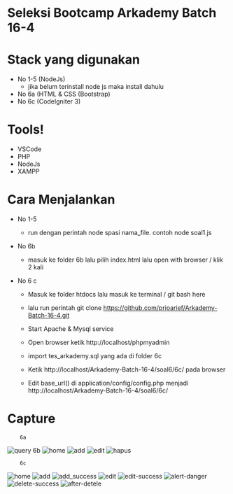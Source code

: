 # Seleksi Bootcamp Arkademy Batch 16-4




# Stack yang digunakan

  - No 1-5 (NodeJs)
    - jika belum terinstall node js maka install dahulu
  - No 6a (HTML & CSS (Bootstrap)
  - No 6c (CodeIgniter 3)

# Tools!

  - VSCode
  - PHP
  - NodeJs
  - XAMPP
  
# Cara Menjalankan

  - No 1-5
    - run dengan perintah node spasi nama_file. contoh node soal1.js
  - No 6b
    - masuk ke folder 6b lalu pilih index.html lalu open with browser / klik 2 kali

  - No 6 c
    - Masuk ke folder htdocs lalu masuk ke terminal / git bash here
    - lalu run perintah git clone https://github.com/prioarief/Arkademy-Batch-16-4.git
    
    - Start Apache & Mysql service
    - Open browser ketik http://localhost/phpmyadmin
    - import tes_arkademy.sql yang ada di folder 6c
    - Ketik http://localhost/Arkademy-Batch-16-4/soal6/6c/ pada browser
    - Edit base_url() di application/config/config.php menjadi http://localhost/Arkademy-Batch-16-4/soal6/6c/
 

# Capture
        6a
   
![query](https://user-images.githubusercontent.com/49262552/81472646-aea85700-9223-11ea-8ab0-c1d606cb2e0d.png)
        6b
![home](https://user-images.githubusercontent.com/49262552/81472697-01820e80-9224-11ea-98ae-3842050a2e1d.png)
![add](https://user-images.githubusercontent.com/49262552/81472700-034bd200-9224-11ea-830c-d0ba9f172d63.png)
![edit](https://user-images.githubusercontent.com/49262552/81472703-047cff00-9224-11ea-95ac-137b0efe42ff.png)
![hapus](https://user-images.githubusercontent.com/49262552/81472704-05159580-9224-11ea-9d60-fe299d8a07bc.png)

        6c
![home](https://user-images.githubusercontent.com/49262552/81472783-50c83f00-9224-11ea-9023-0aa1cbb8c115.png)
![add](https://user-images.githubusercontent.com/49262552/81472784-51f96c00-9224-11ea-9da7-7a12e8ac65c8.png)
![add_success](https://user-images.githubusercontent.com/49262552/81472786-52920280-9224-11ea-9e1c-7cf5f489314a.png)
![edit](https://user-images.githubusercontent.com/49262552/81472779-4e65e500-9224-11ea-8eae-97d7a6a661b4.png)
![edit-success](https://user-images.githubusercontent.com/49262552/81472780-4f971200-9224-11ea-8cb5-c30708b4fd55.png)
![alert-danger](https://user-images.githubusercontent.com/49262552/81472761-4c9c2180-9224-11ea-9a12-ca118edc5ebf.png)
![delete-success](https://user-images.githubusercontent.com/49262552/81472773-4dcd4e80-9224-11ea-9e82-e219537bde19.png)
![after-detele](https://user-images.githubusercontent.com/49262552/81472757-4b6af480-9224-11ea-8b22-93a4d0f3c793.png)





